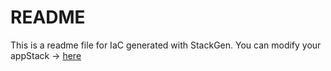 # README
This is a readme file for IaC generated with StackGen.
You can modify your appStack -> [here](http://main.dev.stackgen.com/appstacks/4fb127f5-766a-46d3-b9cb-ec0f0b21bc32)
